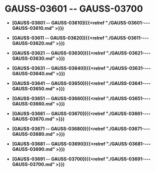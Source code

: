 # GAUSS-03601 -- GAUSS-03700<a name="ZH-CN_TOPIC_0302073510"></a>

-   **[GAUSS-03601 -- GAUSS-03610]({{<relref "./GAUSS-03601----GAUSS-03610.md" >}})**

-   **[GAUSS-03611 -- GAUSS-03620]({{<relref "./GAUSS-03611----GAUSS-03620.md" >}})**

-   **[GAUSS-03621 -- GAUSS-03630]({{<relref "./GAUSS-03621----GAUSS-03630.md" >}})**

-   **[GAUSS-03631 -- GAUSS-03640]({{<relref "./GAUSS-03631----GAUSS-03640.md" >}})**

-   **[GAUSS-03641 -- GAUSS-03650]({{<relref "./GAUSS-03641----GAUSS-03650.md" >}})**

-   **[GAUSS-03651 -- GAUSS-03660]({{<relref "./GAUSS-03651----GAUSS-03660.md" >}})**

-   **[GAUSS-03661 -- GAUSS-03670]({{<relref "./GAUSS-03661----GAUSS-03670.md" >}})**

-   **[GAUSS-03671 -- GAUSS-03680]({{<relref "./GAUSS-03671----GAUSS-03680.md" >}})**

-   **[GAUSS-03681 -- GAUSS-03690]({{<relref "./GAUSS-03681----GAUSS-03690.md" >}})**

-   **[GAUSS-03691 -- GAUSS-03700]({{<relref "./GAUSS-03691----GAUSS-03700.md" >}})**
